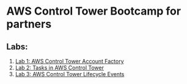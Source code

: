 # AWS Control Tower Bootcamp for partners

## Labs:

1. [Lab 1: AWS Control Tower Account Factory](https://github.com/denegrij/controltower/blob/master/lab1-account-factory.md) 
2. [Lab 2: Tasks in AWS Control Tower](https://github.com/denegrij/controltower/blob/master/lab2-tasks-in-control-tower.md) 
3. [Lab 3: AWS Control Tower Lifecycle Events](https://github.com/denegrij/controltower/blob/master/lab3-control-tower-lifecycle-events.md) 
